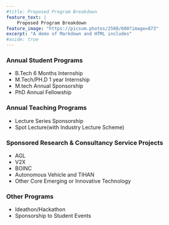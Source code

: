```yaml
---
#title: Proposed Program Breakdown
feature_text: | 
    Proposed Program Breakdown
feature_image: "https://picsum.photos/2560/600?image=873"
excerpt: "A demo of Markdown and HTML includes"
#aside: true
---
```

<h3>Annual Student Programs</h3>
<ul>
		<li>B.Tech 6 Months Internship</li>
		<li>M.Tech/PH.D 1 year Internship</li>
        <li>M.tech Annual Sponsorship</li>
        <li>PhD Annual Fellowship</li>
</ul>
<h3>Annual Teaching Programs</h3>
<ul>
		<li>Lecture Series Sponsorship</li>
		<li>Spot Lecture(with Industry Lecture Scheme)</li>
</ul>
<h3>Sponsored Research & Consultancy Service Projects</h3>
<ul>
		<li>AGL</li>
        <li>V2X</li>
        <li>BOINC</li>
        <li>Autonomous Vehicle and TIHAN</li>
        <li>Other Core Emerging or Innovative Technology</li>
</ul>
<h3>Other Programs</h3>
<ul>
		<li>Ideathon/Hackathon</li>
        <li>Sponsorship to Student Events</li>
</ul>